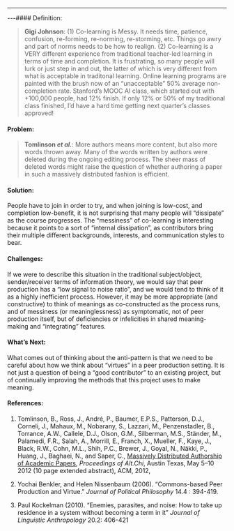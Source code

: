 ---
---#### Definition:

> **Gigi Johnson**: (1) Co-learning is Messy. It needs time, patience,
> confusion, re-forming, re-norming, re-storming, etc. Things go awry
> and part of norms needs to be how to realign. (2) Co-learning is a
> VERY different experience from traditional teacher-led learning in
> terms of time and completion. It is frustrating, so many people will
> lurk or just step in and out, the latter of which is very different
> from what is acceptable in traditonal learning. Online learning
> programs are painted with the brush now of an “unacceptable” 50%
> average non-completion rate. Stanford’s MOOC AI class, which started
> out with +100,000 people, had 12% finish. If only 12% or 50% of my
> traditional class finished, I’d have a hard time getting next
> quarter’s classes approved!

#### Problem:

> **Tomlinson *et al.***: More authors means more content, but also more
> words thrown away. Many of the words written by authors were deleted
> during the ongoing editing process. The sheer mass of deleted words
> might raise the question of whether authoring a paper in such a
> massively distributed fashion is efficient.

#### Solution:

People have to join in order to try, and when joining is low-cost, and
completion low-benefit, it is not surprising that many people will
“dissipate” as the course progresses. The “messiness” of co-learning is
interesting because it points to a sort of “internal dissipation”, as
contributors bring their multiple different backgrounds, interests, and
communication styles to bear.

#### Challenges:

If we were to describe this situation in the traditional subject/object,
sender/receiver terms of information theory, we would say that peer
production has a “low signal to noise ratio”, and we would tend to think
of it as a highly inefficient process. However, it may be more
appropriate (and constructive) to think of meanings as co-constructed as
the process runs, and of messiness (or meaninglessness) as symptomatic,
not of peer production itself, but of deficiencies or infelicities in
shared meaning-making and “integrating” features.

#### What’s Next:

What comes out of thinking about the anti-pattern is that we need to be
careful about how we think about “virtues” in a peer production setting.
It is not just a question of being a “good contributor” to an existing
project, but of continually improving the methods that this project uses
to make meaning.

#### References:

1.  Tomlinson, B., Ross, J., André, P., Baumer, E.P.S., Patterson, D.J.,
    Corneli, J., Mahaux, M., Nobarany, S., Lazzari, M., Penzenstadler,
    B., Torrance, A.W., Callele, D.J., Olson, G.M., Silberman, M.S.,
    Ständer, M., Palamedi, F.R., Salah, A., Morrill, E., Franch, X.,
    Mueller, F., Kaye, J., Black, R.W., Cohn, M.L., Shih, P.C., Brewer,
    J., Goyal, N., Näkki, P., Huang, J., Baghaei, N., and Saper, C.,
    [Massively Distributed Authorship of Academic
    Papers](http://altchi.org/submissions/submission_wmt_0.pdf),
    *Proceedings of Alt.Chi*, Austin Texas, May 5–10 2012 (10 page
    extended abstract), ACM, 2012,

2.  Yochai Benkler, and Helen Nissenbaum (2006). “Commons-based Peer
    Production and Virtue.” *Journal of Political Philosophy* 14.4 :
    394-419.

3.  Paul Kockelman (2010). “Enemies, parasites, and noise: How to take
    up residence in a system without becoming a term in it” *Journal of
    Linguistic Anthropology* 20.2: 406-421


